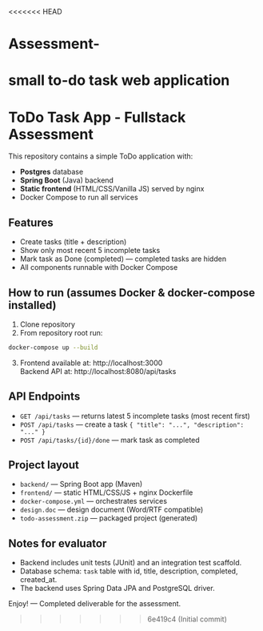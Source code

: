 <<<<<<< HEAD
# Assessment-
small to-do task web application
=======
# ToDo Task App - Fullstack Assessment

This repository contains a simple ToDo application with:
- **Postgres** database
- **Spring Boot** (Java) backend
- **Static frontend** (HTML/CSS/Vanilla JS) served by nginx
- Docker Compose to run all services

## Features
- Create tasks (title + description)
- Show only most recent 5 incomplete tasks
- Mark task as Done (completed) — completed tasks are hidden
- All components runnable with Docker Compose

## How to run (assumes Docker & docker-compose installed)
1. Clone repository
2. From repository root run:
```bash
docker-compose up --build
```
3. Frontend available at: http://localhost:3000  
   Backend API at: http://localhost:8080/api/tasks

## API Endpoints
- `GET /api/tasks` — returns latest 5 incomplete tasks (most recent first)
- `POST /api/tasks` — create a task `{ "title": "...", "description": "..." }`
- `POST /api/tasks/{id}/done` — mark task as completed

## Project layout
- `backend/` — Spring Boot app (Maven)
- `frontend/` — static HTML/CSS/JS + nginx Dockerfile
- `docker-compose.yml` — orchestrates services
- `design.doc` — design document (Word/RTF compatible)
- `todo-assessment.zip` — packaged project (generated)

## Notes for evaluator
- Backend includes unit tests (JUnit) and an integration test scaffold.
- Database schema: `task` table with id, title, description, completed, created_at.
- The backend uses Spring Data JPA and PostgreSQL driver.

Enjoy! — Completed deliverable for the assessment.
>>>>>>> 6e419c4 (Initial commit)

